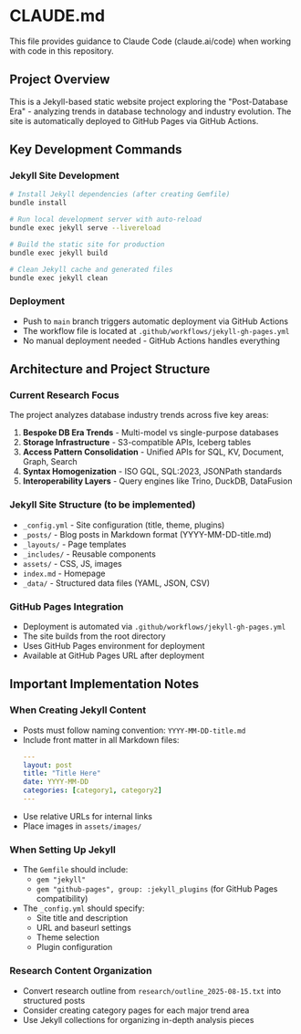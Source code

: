 # CLAUDE.md

This file provides guidance to Claude Code (claude.ai/code) when working with code in this repository.

## Project Overview

This is a Jekyll-based static website project exploring the "Post-Database Era" - analyzing trends in database technology and industry evolution. The site is automatically deployed to GitHub Pages via GitHub Actions.

## Key Development Commands

### Jekyll Site Development
```bash
# Install Jekyll dependencies (after creating Gemfile)
bundle install

# Run local development server with auto-reload
bundle exec jekyll serve --livereload

# Build the static site for production
bundle exec jekyll build

# Clean Jekyll cache and generated files
bundle exec jekyll clean
```

### Deployment
- Push to `main` branch triggers automatic deployment via GitHub Actions
- The workflow file is located at `.github/workflows/jekyll-gh-pages.yml`
- No manual deployment needed - GitHub Actions handles everything

## Architecture and Project Structure

### Current Research Focus
The project analyzes database industry trends across five key areas:
1. **Bespoke DB Era Trends** - Multi-model vs single-purpose databases
2. **Storage Infrastructure** - S3-compatible APIs, Iceberg tables
3. **Access Pattern Consolidation** - Unified APIs for SQL, KV, Document, Graph, Search
4. **Syntax Homogenization** - ISO GQL, SQL:2023, JSONPath standards
5. **Interoperability Layers** - Query engines like Trino, DuckDB, DataFusion

### Jekyll Site Structure (to be implemented)
- `_config.yml` - Site configuration (title, theme, plugins)
- `_posts/` - Blog posts in Markdown format (YYYY-MM-DD-title.md)
- `_layouts/` - Page templates
- `_includes/` - Reusable components
- `assets/` - CSS, JS, images
- `index.md` - Homepage
- `_data/` - Structured data files (YAML, JSON, CSV)

### GitHub Pages Integration
- Deployment is automated via `.github/workflows/jekyll-gh-pages.yml`
- The site builds from the root directory
- Uses GitHub Pages environment for deployment
- Available at GitHub Pages URL after deployment

## Important Implementation Notes

### When Creating Jekyll Content
- Posts must follow naming convention: `YYYY-MM-DD-title.md`
- Include front matter in all Markdown files:
  ```yaml
  ---
  layout: post
  title: "Title Here"
  date: YYYY-MM-DD
  categories: [category1, category2]
  ---
  ```
- Use relative URLs for internal links
- Place images in `assets/images/`

### When Setting Up Jekyll
- The `Gemfile` should include:
  - `gem "jekyll"`
  - `gem "github-pages", group: :jekyll_plugins` (for GitHub Pages compatibility)
- The `_config.yml` should specify:
  - Site title and description
  - URL and baseurl settings
  - Theme selection
  - Plugin configuration

### Research Content Organization
- Convert research outline from `research/outline_2025-08-15.txt` into structured posts
- Consider creating category pages for each major trend area
- Use Jekyll collections for organizing in-depth analysis pieces